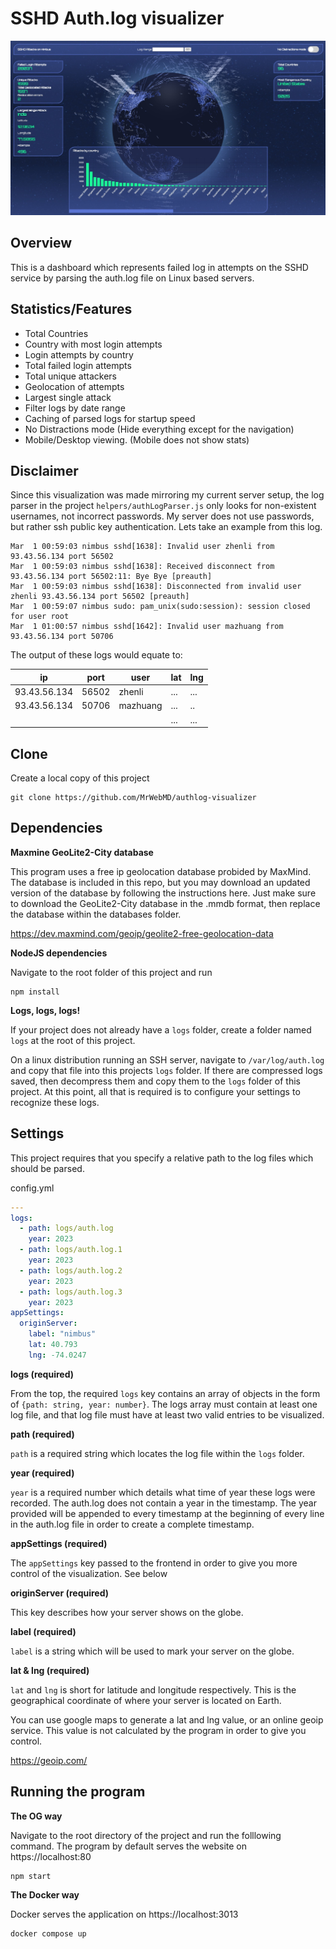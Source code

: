 # SSHD Auth.log visualizer

![](./pub/images/banner.jpg)

## Overview

This is a dashboard which represents failed log in attempts on the SSHD service by parsing the auth.log file on Linux based servers.

## Statistics/Features

- Total Countries
- Country with most login attempts
- Login attempts by country
- Total failed login attempts
- Total unique attackers
- Geolocation of attempts
- Largest single attack
- Filter logs by date range
- Caching of parsed logs for startup speed
- No Distractions mode (Hide everything except for the navigation)
- Mobile/Desktop viewing. (Mobile does not show stats)

## Disclaimer

Since this visualization was made mirroring my current server setup, the log parser in the project `helpers/authLogParser.js` only looks for non-existent usernames, not incorrect passwords. My server does not use passwords, but rather ssh public key authentication. Lets take an example from this log.

```
Mar  1 00:59:03 nimbus sshd[1638]: Invalid user zhenli from 93.43.56.134 port 56502
Mar  1 00:59:03 nimbus sshd[1638]: Received disconnect from 93.43.56.134 port 56502:11: Bye Bye [preauth]
Mar  1 00:59:03 nimbus sshd[1638]: Disconnected from invalid user zhenli 93.43.56.134 port 56502 [preauth]
Mar  1 00:59:07 nimbus sudo: pam_unix(sudo:session): session closed for user root
Mar  1 01:00:57 nimbus sshd[1642]: Invalid user mazhuang from 93.43.56.134 port 50706
```

The output of these logs would equate to:

| ip           | port  | user     | lat | lng |
| ------------ | ----- | -------- | --- | --- |
| 93.43.56.134 | 56502 | zhenli   | ... | ... |
| 93.43.56.134 | 50706 | mazhuang | ... | ..  |
|              |       |          | ... | ... |

## Clone

Create a local copy of this project

```
git clone https://github.com/MrWebMD/authlog-visualizer
```

## Dependencies

**Maxmine GeoLite2-City database**

This program uses a free ip geolocation database probided by MaxMind. The database is included in this repo, but you may download an updated version of the database by following the instructions here. Just make sure to download the GeoLite2-City database in the .mmdb format, then replace the database within the databases folder.

https://dev.maxmind.com/geoip/geolite2-free-geolocation-data

**NodeJS dependencies**

Navigate to the root folder of this project and run

```
npm install
```

**Logs, logs, logs!**

If your project does not already have a `logs` folder, create a folder named `logs` at the root of this project.

On a linux distribution running an SSH server, navigate to `/var/log/auth.log` and copy that file into this projects `logs` folder. If there are compressed logs saved, then decompress them and copy them to the `logs` folder of this project. At this point, all that is required is to configure your settings to recognize these logs.

## Settings

This project requires that you specify a relative path to the log files which should be parsed.

config.yml

```yaml
---
logs:
  - path: logs/auth.log
    year: 2023
  - path: logs/auth.log.1
    year: 2023
  - path: logs/auth.log.2
    year: 2023
  - path: logs/auth.log.3
    year: 2023
appSettings:
  originServer:
    label: "nimbus"
    lat: 40.793
    lng: -74.0247
```

**logs (required)**

From the top, the required `logs` key contains an array of objects in the form of `{path: string, year: number}`. The logs array must contain at least one log file, and that log file must have at least two valid entries to be visualized.

**path (required)**

`path` is a required string which locates the log file within the `logs` folder.

**year (required)**

`year` is a required number which details what time of year these logs were recorded. The auth.log does not contain a year in the timestamp. The year provided will be appended to every timestamp at the beginning of every line in the auth.log file in order to create a complete timestamp.

**appSettings (required)**

The `appSettings` key passed to the frontend in order to give you more control of the visualization. See below

**originServer (required)**

This key describes how your server shows on the globe.

**label (required)**

`label` is a string which will be used to mark your server on the globe.

**lat & lng (required)**

`lat` and `lng` is short for latitude and longitude respectively. This is the geographical coordinate of where your server is located on Earth.

You can use google maps to generate a lat and lng value, or an online geoip service. This value is not calculated by the program in order to give you control.

https://geoip.com/

## Running the program

**The OG way**

Navigate to the root directory of the project and run the folllowing command. The program by default serves the website on https://localhost:80

```
npm start
```

**The Docker way**

Docker serves the application on https://localhost:3013

```
docker compose up
```
